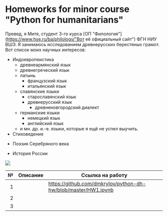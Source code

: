# Homeworks for minor course "Python for humanitarians"

Превед, я Митя, студент 3-го курса [ОП "Филология"](https://www.hse.ru/ba/philology/"Вот её официальный сайт")  ФГН НИУ ВШЭ. Я занимаюсь исследованием древнерусских берестяных грамот. Вот список моих научных интересов:
+ Индоевропеистика
  - древнеармянский язык
  + древнегреческий язык
  - латынь
    + французский язык
    - итальянский язык
  + славянские языки
    - старославянский язык
    + древнерусский язык
      - древненовгородский диалект
  + германские языки
    - немецкий язык
    + английский язык
  - и мн. др. и.-е. языки, которые я ещё не успел выучить.
+ Стиховедение
- Поэзия Серебряного века
+ История России

![](https://pp.userapi.com/c847218/v847218593/56305/njrJjVaKkkI.jpg)

№|Описание|Ссылка на работу
---:|:---:|---
1||https://github.com/dmkrylov/python-dh-hw/blob/master/HW1.ipynb
2||
3||

